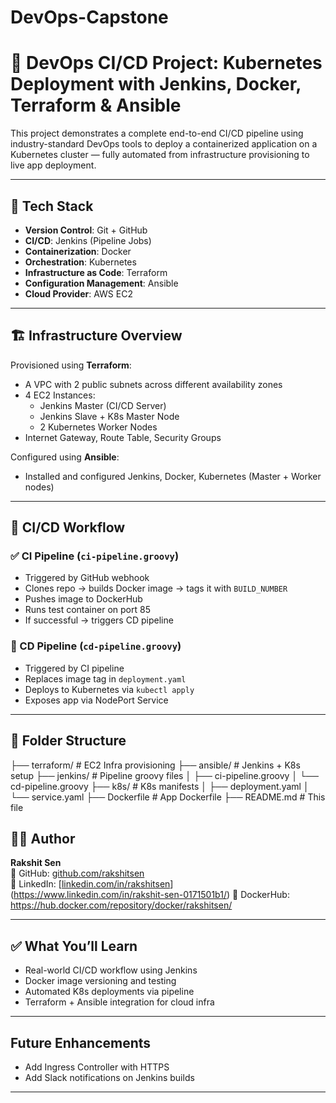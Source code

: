 # DevOps-Capstone

# 🚀 DevOps CI/CD Project: Kubernetes Deployment with Jenkins, Docker, Terraform & Ansible

This project demonstrates a complete end-to-end CI/CD pipeline using industry-standard DevOps tools to deploy a containerized application on a Kubernetes cluster — fully automated from infrastructure provisioning to live app deployment.

---

## 🧰 Tech Stack

- **Version Control**: Git + GitHub  
- **CI/CD**: Jenkins (Pipeline Jobs)  
- **Containerization**: Docker  
- **Orchestration**: Kubernetes  
- **Infrastructure as Code**: Terraform  
- **Configuration Management**: Ansible  
- **Cloud Provider**: AWS EC2

---

## 🏗️ Infrastructure Overview

Provisioned using **Terraform**:
- A VPC with 2 public subnets across different availability zones
- 4 EC2 Instances:
  - Jenkins Master (CI/CD Server)
  - Jenkins Slave + K8s Master Node
  - 2 Kubernetes Worker Nodes
- Internet Gateway, Route Table, Security Groups

Configured using **Ansible**:
- Installed and configured Jenkins, Docker, Kubernetes (Master + Worker nodes)

---

## 🔁 CI/CD Workflow

### ✅ CI Pipeline (`ci-pipeline.groovy`)
- Triggered by GitHub webhook
- Clones repo → builds Docker image → tags it with `BUILD_NUMBER`
- Pushes image to DockerHub
- Runs test container on port 85
- If successful → triggers CD pipeline

### 🚀 CD Pipeline (`cd-pipeline.groovy`)
- Triggered by CI pipeline
- Replaces image tag in `deployment.yaml`
- Deploys to Kubernetes via `kubectl apply`
- Exposes app via NodePort Service

---

## 📁 Folder Structure
├── terraform/ # EC2 Infra provisioning
├── ansible/ # Jenkins + K8s setup
├── jenkins/ # Pipeline groovy files
│ ├── ci-pipeline.groovy
│ └── cd-pipeline.groovy
├── k8s/ # K8s manifests
│ ├── deployment.yaml
│ └── service.yaml
├── Dockerfile # App Dockerfile
├── README.md # This file




## 👨‍💻 Author

**Rakshit Sen**  
🔗 GitHub: [github.com/rakshitsen](https://github.com/rakshitsen)  
🔗 LinkedIn: [[linkedin.com/in/rakshitsen](https://linkedin.com/in/rakshitsen)](https://www.linkedin.com/in/rakshit-sen-0171501b1/)
🔗 DockerHub: https://hub.docker.com/repository/docker/rakshitsen/

---

## ✅ What You’ll Learn

- Real-world CI/CD workflow using Jenkins
- Docker image versioning and testing
- Automated K8s deployments via pipeline
- Terraform + Ansible integration for cloud infra

---

##  Future Enhancements

- Add Ingress Controller with HTTPS
- Add Slack notifications on Jenkins builds

---




